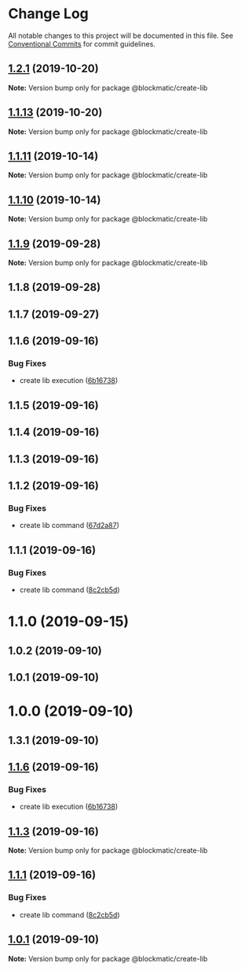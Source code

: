 # Change Log

All notable changes to this project will be documented in this file.
See [Conventional Commits](https://conventionalcommits.org) for commit guidelines.

## [1.2.1](https://github.com/blockmatic/dev-scripts/compare/@blockmatic/create-lib@1.2.0...@blockmatic/create-lib@1.2.1) (2019-10-20)

**Note:** Version bump only for package @blockmatic/create-lib

## [1.1.13](https://github.com/blockmatic/dev-scripts/compare/@blockmatic/create-lib@1.1.12...@blockmatic/create-lib@1.1.13) (2019-10-20)

**Note:** Version bump only for package @blockmatic/create-lib

## [1.1.11](https://github.com/blockmatic/dev-scripts/compare/@blockmatic/create-lib@1.1.8...@blockmatic/create-lib@1.1.11) (2019-10-14)

**Note:** Version bump only for package @blockmatic/create-lib

## [1.1.10](https://github.com/blockmatic/dev-scripts/compare/@blockmatic/create-lib@1.1.8...@blockmatic/create-lib@1.1.10) (2019-10-14)

**Note:** Version bump only for package @blockmatic/create-lib

## [1.1.9](https://github.com/blockmatic/dev-scripts/compare/@blockmatic/create-lib@1.1.8...@blockmatic/create-lib@1.1.9) (2019-09-28)

**Note:** Version bump only for package @blockmatic/create-lib

## 1.1.8 (2019-09-28)

## 1.1.7 (2019-09-27)

## 1.1.6 (2019-09-16)

### Bug Fixes

- create lib execution ([6b16738](https://github.com/blockmatic/dev-scripts/commit/6b16738))

## 1.1.5 (2019-09-16)

## 1.1.4 (2019-09-16)

## 1.1.3 (2019-09-16)

## 1.1.2 (2019-09-16)

### Bug Fixes

- create lib command ([67d2a87](https://github.com/blockmatic/dev-scripts/commit/67d2a87))

## 1.1.1 (2019-09-16)

### Bug Fixes

- create lib command ([8c2cb5d](https://github.com/blockmatic/dev-scripts/commit/8c2cb5d))

# 1.1.0 (2019-09-15)

## 1.0.2 (2019-09-10)

## 1.0.1 (2019-09-10)

# 1.0.0 (2019-09-10)

## 1.3.1 (2019-09-10)

## [1.1.6](https://github.com/blockmatic/dev-scripts/compare/v1.1.5...v1.1.6) (2019-09-16)

### Bug Fixes

- create lib execution ([6b16738](https://github.com/blockmatic/dev-scripts/commit/6b16738))

## [1.1.3](https://github.com/blockmatic/dev-scripts/compare/v1.1.2...v1.1.3) (2019-09-16)

**Note:** Version bump only for package @blockmatic/create-lib

## [1.1.1](https://github.com/blockmatic/dev-scripts/compare/v1.1.0...v1.1.1) (2019-09-16)

### Bug Fixes

- create lib command ([8c2cb5d](https://github.com/blockmatic/dev-scripts/commit/8c2cb5d))

## [1.0.1](https://github.com/blockmatic/dev-scripts/compare/v1.0.0...v1.0.1) (2019-09-10)

**Note:** Version bump only for package @blockmatic/create-lib
